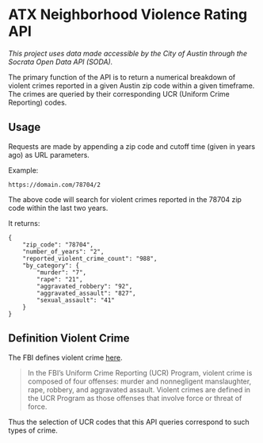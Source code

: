 # ATX Neighborhood Violence Rating API

*This project uses data made accessible by the City of Austin through the Socrata Open Data API (SODA).*

The primary function of the API is to return a numerical breakdown of violent crimes reported in a given Austin zip code within a given timeframe. The crimes are queried by their corresponding UCR (Uniform Crime Reporting) codes. 


## Usage

Requests are made by appending a zip code and cutoff time (given in years ago) as URL parameters.

Example:

    https://domain.com/78704/2 

The above code will search for violent crimes reported in the 78704 zip code within the last two years.

It returns:

    {
        "zip_code": "78704",
        "number_of_years": "2",
        "reported_violent_crime_count": "988",
        "by_category": {
            "murder": "7",
            "rape": "21",
            "aggravated_robbery": "92",
            "aggravated_assault": "827",
            "sexual_assault": "41"
        }
    }


## Definition Violent Crime

The FBI defines violent crime [here](https://ucr.fbi.gov/crime-in-the-u.s/2018/crime-in-the-u.s.-2018/topic-pages/violent-crime#:~:text=Definition,force%20or%20threat%20of%20force.).  

> In the FBI’s Uniform Crime Reporting (UCR) Program, violent crime is composed of four offenses: murder and nonnegligent manslaughter, rape, robbery, and aggravated assault. Violent crimes are defined in the UCR Program as those offenses that involve force or threat of force.

Thus the selection of UCR codes that this API queries correspond to such types of crime. 
